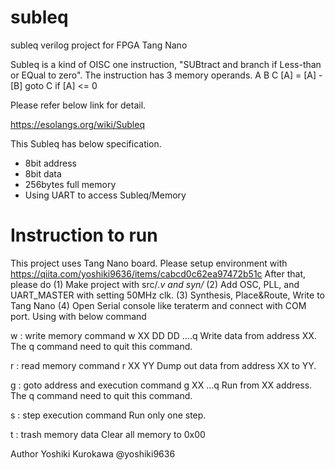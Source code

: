 # subleq
subleq verilog project for FPGA Tang Nano

Subleq is a kind of OISC one instruction, "SUBtract and branch if Less-than or EQual to zero".
The instruction has 3 memory operands.
A B C
[A] = [A] - [B]  goto C if [A] <= 0

Please refer below link for detail.

https://esolangs.org/wiki/Subleq

This Subleq has below specification.
- 8bit address
- 8bit data
- 256bytes full memory
- Using UART to access Subleq/Memory

# Instruction to run

This project uses Tang Nano board. Please setup environment with 
https://qiita.com/yoshiki9636/items/cabcd0c62ea97472b51c
After that, please do
(1) Make project with src/*.v and  syn/*
(2) Add OSC, PLL, and UART_MASTER with setting 50MHz clk.
(3) Synthesis, Place&Route, Write to Tang Nano
(4) Open Serial console like teraterm and connect with COM port.
Using with below command

w : write memory command
w XX DD DD ….q
Write data from address XX. The q command need to quit this command.

r : read memory command
r XX YY 
Dump out data from address XX to YY.

g : goto address and execution command
g XX …q
Run from XX address. The q command need to quit this command.

s : step execution command
Run only one step.

t : trash memory data
Clear all memory to 0x00

Author Yoshiki Kurokawa @yoshiki9636
